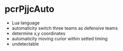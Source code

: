 # pcrPjjcAuto

- Lua language  
- automaticity switch three teams as defensive teams
- determine x,y coordinates
- automaticity moving curior within setted timing
- undetectable
